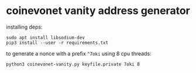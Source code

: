 # coinevonet vanity address generator

installing deps:

    sudo apt install libsodium-dev
    pip3 install --user -r requirements.txt

to generate a nonce with a prefix `^7oki` using 8 cpu threads:

    python3 coinevonet-vanity.py keyfile.private 7oki 8
